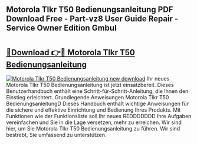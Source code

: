 ## Motorola Tlkr T50 Bedienungsanleitung PDF Download Free - Part-vz8 User Guide Repair - Service Owner Edition Gmbul

# <h2><a href="http://df3k00y.blite.top/?on=Motorola+Tlkr+T50+Bedienungsanleitung">🔗Download 👉🔴 Motorola Tlkr T50 Bedienungsanleitung</a></h2>

[![Motorola Tlkr T50 Bedienungsanleitung new download](https://i.imgur.com/lujVjoI.png)](http://df3k00y.blite.top/?on=Motorola+Tlkr+T50+Bedienungsanleitung)
Ihr neues Motorola Tlkr T50 Bedienungsanleitung ist jetzt einsatzbereit. Dieses Benutzerhandbuch enthält eine Schritt-für-Schritt-Anleitung, die Ihnen den Einstieg erleichtert. Grundlegende Anweisungen Motorola Tlkr T50 BedienungsanleitungD Dieses Handbuch enthält wichtige Anweisungen für die sichere und effektive Einrichtung und Bedienung Ihres Produkts. Mit Funktionen wie der Funktionsliste soll Ihr neues REDDDDDDD Ihre Aufgaben vereinfachen und Sie in die Lage versetzen, mehr zu erreichen. Wir sind hier, um Sie Motorola Tlkr T50 Bedienungsanleitung zu führen. Wir sind bestrebt, Sie umfassend zu unterstützen.

